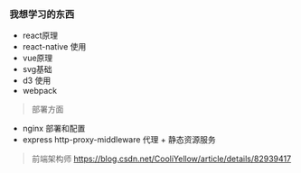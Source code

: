 ### 我想学习的东西

- react原理
- react-native 使用
- vue原理
- svg基础
- d3 使用
- webpack



> 部署方面
- nginx 部署和配置
- express http-proxy-middleware 代理 + 静态资源服务


> 前端架构师 https://blog.csdn.net/CooliYellow/article/details/82939417
